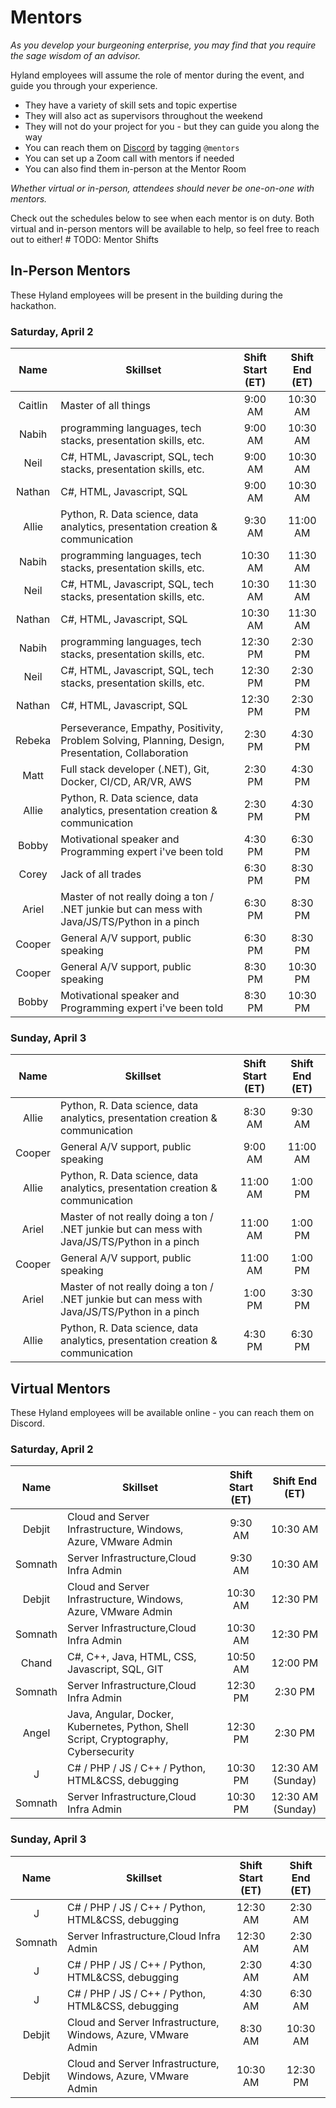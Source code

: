 # Mentors
_As you develop your burgeoning enterprise, you may find that you require the sage wisdom of an advisor._

Hyland employees will assume the role of mentor during the event, and guide you through your experience.

- They have a variety of skill sets and topic expertise
- They will also act as supervisors throughout the weekend
- They will not do your project for you - but they can guide you along the way
- You can reach them on [Discord](../DiscordInformation.md) by tagging `@mentors`
- You can set up a Zoom call with mentors if needed
- You can also find them in-person at the Mentor Room

_Whether virtual or in-person, attendees should never be one-on-one with mentors._

Check out the schedules below to see when each mentor is on duty. Both virtual and in-person mentors will be available to help, so feel free to reach out to either! # TODO: Mentor Shifts

## In-Person Mentors
These Hyland employees will be present in the building during the hackathon.

### Saturday, April 2

Name|Skillset|Shift Start (ET)|Shift End (ET)
:-----:|-----|:-----:|:-----:
Caitlin|Master of all things|9:00 AM|10:30 AM
Nabih|programming languages, tech stacks, presentation skills, etc.|9:00 AM|10:30 AM
Neil|C#, HTML, Javascript, SQL, tech stacks, presentation skills, etc.|9:00 AM|10:30 AM
Nathan|C#, HTML, Javascript, SQL|9:00 AM|10:30 AM
Allie|Python, R. Data science, data analytics, presentation creation & communication|9:30 AM|11:00 AM
Nabih|programming languages, tech stacks, presentation skills, etc.|10:30 AM|11:30 AM
Neil|C#, HTML, Javascript, SQL, tech stacks, presentation skills, etc.|10:30 AM|11:30 AM
Nathan|C#, HTML, Javascript, SQL|10:30 AM|11:30 AM
Nabih|programming languages, tech stacks, presentation skills, etc.|12:30 PM|2:30 PM
Neil|C#, HTML, Javascript, SQL, tech stacks, presentation skills, etc.|12:30 PM|2:30 PM
Nathan|C#, HTML, Javascript, SQL|12:30 PM|2:30 PM
Rebeka|Perseverance, Empathy, Positivity, Problem Solving, Planning, Design, Presentation, Collaboration|2:30 PM|4:30 PM
Matt|Full stack developer (.NET), Git, Docker, CI/CD, AR/VR, AWS|2:30 PM|4:30 PM
Allie|Python, R. Data science, data analytics, presentation creation & communication|2:30 PM|4:30 PM
Bobby|Motivational speaker and Programming expert i've been told|4:30 PM|6:30 PM
Corey|Jack of all trades|6:30 PM|8:30 PM
Ariel|Master of not really doing a ton / .NET junkie but can mess with Java/JS/TS/Python in a pinch|6:30 PM|8:30 PM
Cooper|General A/V support, public speaking|6:30 PM|8:30 PM
Cooper|General A/V support, public speaking|8:30 PM|10:30 PM
Bobby|Motivational speaker and Programming expert i've been told|8:30 PM|10:30 PM

### Sunday, April 3

Name|Skillset|Shift Start (ET)|Shift End (ET)
:-----:|-----|:-----:|:-----:
Allie|Python, R. Data science, data analytics, presentation creation & communication|8:30 AM|9:30 AM
Cooper|General A/V support, public speaking|9:00 AM|11:00 AM
Allie|Python, R. Data science, data analytics, presentation creation & communication|11:00 AM|1:00 PM
Ariel|Master of not really doing a ton / .NET junkie but can mess with Java/JS/TS/Python in a pinch|11:00 AM|1:00 PM
Cooper|General A/V support, public speaking|11:00 AM|1:00 PM
Ariel|Master of not really doing a ton / .NET junkie but can mess with Java/JS/TS/Python in a pinch|1:00 PM|3:30 PM
Allie|Python, R. Data science, data analytics, presentation creation & communication|4:30 PM|6:30 PM

## Virtual Mentors
These Hyland employees will be available online - you can reach them on Discord.

### Saturday, April 2

Name|Skillset|Shift Start (ET)|Shift End (ET)
:-----:|-----|:-----:|:-----:
Debjit|Cloud and Server Infrastructure, Windows, Azure, VMware Admin|9:30 AM|10:30 AM
Somnath|Server Infrastructure,Cloud Infra Admin|9:30 AM|10:30 AM
Debjit|Cloud and Server Infrastructure, Windows, Azure, VMware Admin|10:30 AM|12:30 PM
Somnath|Server Infrastructure,Cloud Infra Admin|10:30 AM|12:30 PM
Chand|C#, C++, Java, HTML, CSS, Javascript, SQL, GIT|10:50 AM|12:00 PM
Somnath|Server Infrastructure,Cloud Infra Admin|12:30 PM|2:30 PM
Angel|Java, Angular, Docker, Kubernetes, Python, Shell Script, Cryptography, Cybersecurity|12:30 PM|2:30 PM
J|C# / PHP / JS / C++ / Python, HTML&CSS, debugging|10:30 PM|12:30 AM (Sunday)
Somnath|Server Infrastructure,Cloud Infra Admin|10:30 PM|12:30 AM (Sunday)

### Sunday, April 3

Name|Skillset|Shift Start (ET)|Shift End (ET)
:-----:|-----|:-----:|:-----:
J|C# / PHP / JS / C++ / Python, HTML&CSS, debugging|12:30 AM|2:30 AM
Somnath|Server Infrastructure,Cloud Infra Admin|12:30 AM|2:30 AM
J|C# / PHP / JS / C++ / Python, HTML&CSS, debugging|2:30 AM|4:30 AM
J|C# / PHP / JS / C++ / Python, HTML&CSS, debugging|4:30 AM|6:30 AM
Debjit|Cloud and Server Infrastructure, Windows, Azure, VMware Admin|8:30 AM|10:30 AM
Debjit|Cloud and Server Infrastructure, Windows, Azure, VMware Admin|10:30 AM|12:30 PM
